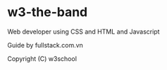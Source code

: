 # w3-the-band

Web developer using CSS and HTML and Javascript

Guide by fullstack.com.vn

Copyright (C) w3school
